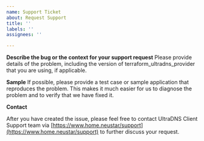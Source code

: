 ```yaml
---
name: Support Ticket
about: Request Support
title: ''
labels: ''
assignees: ''

---
```


**Describe the bug or the context for your support request**
Please provide details of the problem, including the version of terraform_ultradns_provider that you
are using, if applicable.

**Sample**
If possible, please provide a test case or sample application that reproduces
the problem. This makes it much easier for us to diagnose the problem and to verify that
we have fixed it.

**Contact**

After you have created the issue, please feel free to contact UltraDNS Client Support team via [https://www.home.neustar/support](https://www.home.neustar/support) to further discuss your request.
